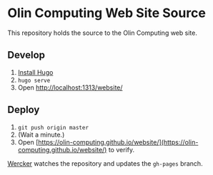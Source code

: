 # Olin Computing Web Site Source

This repository holds the source to the Olin Computing web site.

## Develop

1. [Install Hugo](https://gohugo.io/overview/installing/)
2. `hugo serve`
3. Open [http://localhost:1313/website/](http://localhost:1313/website/)

## Deploy

1. `git push origin master`
2. (Wait a minute.)
3. Open [https://olin-computing.github.io/website/](https://olin-computing.github.io/website/) to verify.

[Wercker](https://app.wercker.com/osteele/website/runs) watches the repository and updates the `gh-pages` branch.
